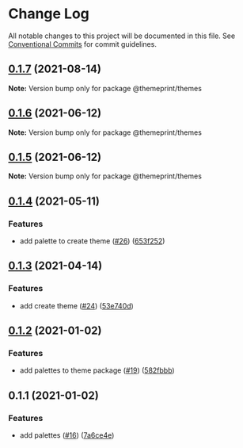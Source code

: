 # Change Log

All notable changes to this project will be documented in this file.
See [Conventional Commits](https://conventionalcommits.org) for commit guidelines.

## [0.1.7](https://github.com/themeprint/themeprint/compare/@themeprint/themes@0.1.6...@themeprint/themes@0.1.7) (2021-08-14)

**Note:** Version bump only for package @themeprint/themes





## [0.1.6](https://github.com/themeprint/themeprint/compare/@themeprint/themes@0.1.5...@themeprint/themes@0.1.6) (2021-06-12)

**Note:** Version bump only for package @themeprint/themes





## [0.1.5](https://github.com/themeprint/themeprint/compare/@themeprint/themes@0.1.4...@themeprint/themes@0.1.5) (2021-06-12)

**Note:** Version bump only for package @themeprint/themes





## [0.1.4](https://github.com/themeprint/themeprint/compare/@themeprint/themes@0.1.3...@themeprint/themes@0.1.4) (2021-05-11)


### Features

* add palette to create theme ([#26](https://github.com/themeprint/themeprint/issues/26)) ([653f252](https://github.com/themeprint/themeprint/commit/653f252520c7c792eb08d2a9813245ccac8c7a09))





## [0.1.3](https://github.com/themeprint/themeprint/compare/@themeprint/themes@0.1.2...@themeprint/themes@0.1.3) (2021-04-14)


### Features

* add create theme ([#24](https://github.com/themeprint/themeprint/issues/24)) ([53e740d](https://github.com/themeprint/themeprint/commit/53e740da4f05dd11ef6fe0a348529d36e53bf9dd))





## [0.1.2](https://github.com/themeprint/themeprint/compare/@themeprint/themes@0.1.1...@themeprint/themes@0.1.2) (2021-01-02)


### Features

* add palettes to theme package ([#19](https://github.com/themeprint/themeprint/issues/19)) ([582fbbb](https://github.com/themeprint/themeprint/commit/582fbbbb823fe6bd618f8a92cf69512be69664b0))





## 0.1.1 (2021-01-02)


### Features

* add palettes ([#16](https://github.com/themeprint/themeprint/issues/16)) ([7a6ce4e](https://github.com/themeprint/themeprint/commit/7a6ce4ec5ea871d548eaeafc2a39ac15171479d7))
